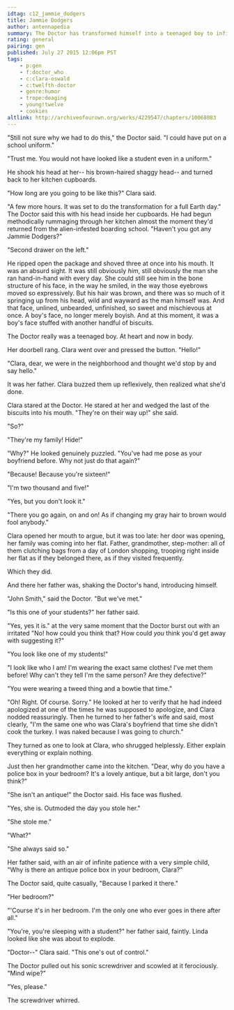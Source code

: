 ```yaml
---
idtag: c12_jammie_dodgers
title: Jammie Dodgers
author: antennapedia
summary: The Doctor has transformed himself into a teenaged boy to infiltrate a school. It doesn't wear off immediately. HIJINX ENSUE.
rating: general
pairing: gen
published: July 27 2015 12:06pm PST
tags:
    - p:gen
    - f:doctor_who
    - c:clara-oswald
    - c:twelfth-doctor
    - genre:humor
    - trope:deaging
    - young!twelve
    - cookies
altlink: http://archiveofourown.org/works/4229547/chapters/10068083
---
```

"Still not sure why we had to do this," the Doctor said. "I could have put on a school uniform."

"Trust me. You would not have looked like a student even in a uniform."

He shook his head at her-- his brown-haired shaggy head-- and turned back to her kitchen cupboards.

"How long are you going to be like this?" Clara said.

"A few more hours. It was set to do the transformation for a full Earth day." The Doctor said this with his head inside her cupboards. He had begun methodically rummaging through her kitchen almost the moment they'd returned from the alien-infested boarding school. "Haven't you got any Jammie Dodgers?"

"Second drawer on the left."

He ripped open the package and shoved three at once into his mouth. It was an absurd sight. It was still obviously *him*, still obviously the man she ran hand-in-hand with every day. She could still see him in the bone structure of his face, in the way he smiled, in the way those eyebrows moved so expressively. But his hair was brown, and there was so much of it springing up from his head, wild and wayward as the man himself was. And that face, unlined, unbearded, unfinished, so sweet and mischievous at once. A boy's face, no longer merely boyish. And at this moment, it was a boy's face stuffed with another handful of biscuits.

The Doctor really was a teenaged boy. At heart and now in body.

Her doorbell rang. Clara went over and pressed the button. "Hello!"

"Clara, dear, we were in the neighborhood and thought we'd stop by and say hello."

It was her father. Clara buzzed them up reflexively, then realized what she'd done.

Clara stared at the Doctor. He stared at her and wedged the last of the biscuits into his mouth. "They're on their way up!" she said.

"So?"

"They're my family! Hide!"

"Why?" He looked genuinely puzzled. "You've had me pose as your boyfriend before. Why not just do that again?"

"Because! Because you're sixteen!"

"I'm two thousand and five!"

"Yes, but you don't look it."

"There you go again, on and on! As if changing my gray hair to brown would fool anybody."

Clara opened her mouth to argue, but it was too late: her door was opening, her family was coming into her flat. Father, grandmother, step-mother: all of them clutching bags from a day of London shopping, trooping right inside her flat as if they belonged there, as if they visited frequently.

Which they did.

And there her father was, shaking the Doctor's hand, introducing himself.

"John Smith," said the Doctor. "But we've met."

"Is this one of your students?" her father said.

"Yes, yes it is." at the very same moment that the Doctor burst out with an irritated "No! how could you think that? How could *you* think you'd get away with suggesting it?"

"You look like one of my students!"

"I look like who I am! I'm wearing the exact same clothes! I've met them before! Why can't they tell I'm the same person? Are they defective?"

"You were wearing a tweed thing and a bowtie that time."

"Oh! Right. Of course. Sorry." He looked at her to verify that he had indeed apologized at one of the times he was supposed to apologize, and Clara nodded reassuringly. Then he turned to her father's wife and said, most clearly, "I'm the same one who was Clara's boyfriend that time she didn't cook the turkey. I was naked because I was going to church."

They turned as one to look at Clara, who shrugged helplessly. Either explain everything or explain nothing.

Just then her grandmother came into the kitchen. "Dear, why do you have a police box in your bedroom? It's a lovely antique, but a bit large, don't you think?"

"She isn't an antique!" the Doctor said. His face was flushed.

"Yes, she is. Outmoded the day you stole her."

"She stole me."

"What?"

"She always said so."

Her father said, with an air of infinite patience with a very simple child, "Why is there an antique police box in your bedroom, Clara?"

The Doctor said, quite casually, "Because I parked it there."

"Her bedroom?"

"'Course it's in her bedroom. I'm the only one who ever goes in there after all."

"You're, you're sleeping with a student?" her father said, faintly. Linda looked like she was about to explode.

"Doctor--" Clara said. "This one's out of control."

The Doctor pulled out his sonic screwdriver and scowled at it ferociously. "Mind wipe?"

"Yes, please."

The screwdriver whirred.

